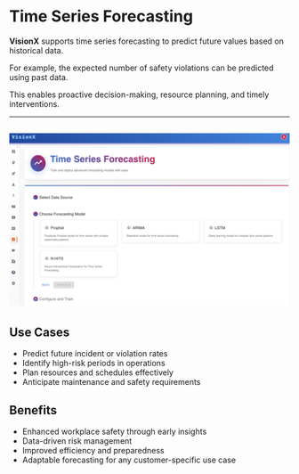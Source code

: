 # Time Series Forecasting

**VisionX** supports time series forecasting to predict future values based on historical data.  

For example, the expected number of safety violations can be predicted using past data.  

This enables proactive decision-making, resource planning, and timely interventions.

---
![](../assets/Picture18.png)
---
## Use Cases
- Predict future incident or violation rates
- Identify high-risk periods in operations
- Plan resources and schedules effectively
- Anticipate maintenance and safety requirements

## Benefits
- Enhanced workplace safety through early insights
- Data-driven risk management
- Improved efficiency and preparedness
- Adaptable forecasting for any customer-specific use case
